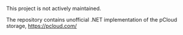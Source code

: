 This project is not actively maintained.The repository contains unofficial .NET implementation of the pCloud storage, https://pcloud.com/